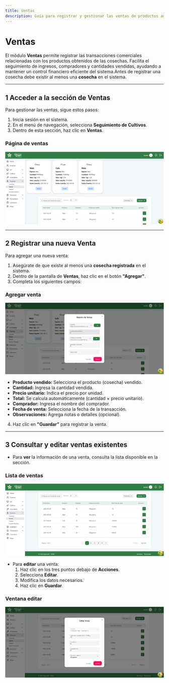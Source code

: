 ```yaml
---
title: Ventas
description: Guía para registrar y gestionar las ventas de productos agrícolas en el sistema.
---
```


# Ventas

El módulo **Ventas** permite registrar las transacciones comerciales relacionadas con los productos obtenidos de las cosechas. Facilita el seguimiento de ingresos, compradores y cantidades vendidas, ayudando a mantener un control financiero eficiente del sistema.Antes de registrar una cosecha debe existir al menos una **cosecha** en el sistema.

---

## 1️ Acceder a la sección de Ventas

Para gestionar las ventas, sigue estos pasos:

1. Inicia sesión en el sistema.
2. En el menú de navegación, selecciona **Seguimiento de Cultivos**.
3. Dentro de esta sección, haz clic en **Ventas**.

###  Página de ventas  
![Captura ventas](../../../../public/ventas12.png)

---

## 2️ Registrar una nueva Venta

Para agregar una nueva venta:

1. Asegúrate de que existe al menos una **cosecha registrada** en el sistema.
2. Dentro de la pantalla de **Ventas**, haz clic en el botón **"Agregar"**.
3. Completa los siguientes campos:

###  Agregar venta  
![Captura de pantalla de registro ventas](../../../../public/registrarventas.png) 


- **Producto vendido:** Selecciona el producto (cosecha) vendido.
- **Cantidad:** Ingresa la cantidad vendida.
- **Precio unitario:** Indica el precio por unidad.
- **Total:** Se calcula automáticamente (cantidad × precio unitario).
- **Comprador:** Ingresa el nombre del comprador.
- **Fecha de venta:** Selecciona la fecha de la transacción.
- **Observaciones:** Agrega notas o detalles (opcional).

4. Haz clic en **"Guardar"** para registrar la venta.

---

## 3️ Consultar y editar ventas existentes

- Para **ver** la información de una venta, consulta la lista disponible en la sección.

###  Lista de ventas  
![Captura de pantalla de listar](../../../../public/listventas.png)

- Para **editar** una venta:
  1. Haz clic en los tres puntos debajo de **Acciones**.
  2. Selecciona **Editar**.
  3. Modifica los datos necesarios.
  4. Haz clic en **Guardar**.

###  Ventana editar  
![Captura de pantalla de registro desechos](../../../../public/editventas.png) 

